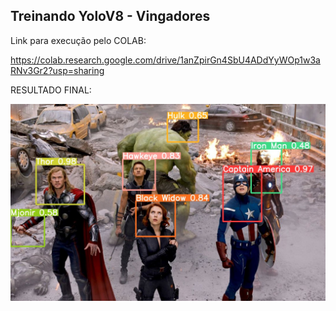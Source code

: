 ## Treinando YoloV8 - Vingadores

Link para execução pelo COLAB:

https://colab.research.google.com/drive/1anZpirGn4SbU4ADdYyWOp1w3aRNv3Gr2?usp=sharing



RESULTADO FINAL:

<img src="https://github.com/williamsousab/Yolo_V8_Face_Jupyter/blob/8238d444985e6b081e0b034777324b022efcd412/results0.jpg">

